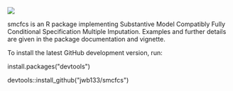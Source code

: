 [![](http://cranlogs.r-pkg.org/badges/grand-total/smcfcs)](http://cran.rstudio.com/web/packages/smcfcs/index.html)

smcfcs is an R package implementing Substantive Model Compatibly Fully Conditional Specification Multiple Imputation. Examples and further details are given in the package documentation and vignette.

To install the latest GitHub development version, run:

install.packages("devtools")

devtools::install_github("jwb133/smcfcs")
